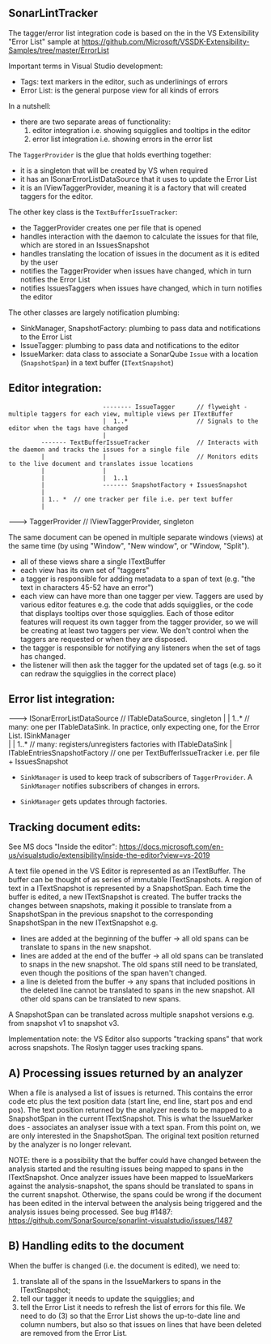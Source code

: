 ﻿SonarLintTracker
----------------

The tagger/error list integration code is based on the in the VS Extensibility "Error List" sample
at https://github.com/Microsoft/VSSDK-Extensibility-Samples/tree/master/ErrorList

Important terms in Visual Studio development:

- Tags: text markers in the editor, such as underlinings of errors
- Error List: is the general purpose view for all kinds of errors

In a nutshell:
- there are two separate areas of functionality:
  1) editor integration i.e. showing squigglies and tooltips in the editor
  2) error list integration i.e. showing errors in the error list

The `TaggerProvider` is the glue that holds everthing together:
- it is a singleton that will be created by VS when required
- it has an ISonarErrorListDataSource that it uses to update the Error List
- it is an IViewTaggerProvider, meaning it is a factory that will created taggers for
  the editor.

 The other key class is the `TextBufferIssueTracker`:
 - the TaggerProvider creates one per file that is opened
 - handles interaction with the daemon to calculate the issues for that file, which are stored in an IssuesSnapshot
 - handles translating the location of issues in the document as it is edited by the user
 - notifies the TaggerProvider when issues have changed, which in turn notifies the Error List
 - notifies IssuesTaggers when issues have changed, which in turn notifies the editor

The other classes are largely notification plumbing:
- SinkManager, SnapshotFactory: plumbing to pass data and notifications to the Error List
- IssueTagger: plumbing to pass data and notifications to the editor
- IssueMarker: data class to associate a SonarQube `Issue` with a location (`SnapshotSpan`) in a text buffer (`ITextSnapshot`)


Editor integration:
-------------------

                              -------- IssueTagger      // flyweight - multiple taggers for each view, multiple views per ITextBuffer
                              |  1..*                   // Signals to the editor when the tags have changed
                              | 
             ------- TextBufferIssueTracker             // Interacts with the daemon and tracks the issues for a single file
             |                |                         // Monitors edits to the live document and translates issue locations
             |                |
             |                |  1..1                 
             |                ------- SnapshotFactory + IssuesSnapshot
             |
             | 1.. *  // one tracker per file i.e. per text buffer
             |
--->   TaggerProvider  // IViewTaggerProvider, singleton


The same document can be opened in multiple separate windows (views) at the same time (by using "Window", "New window", or "Window, "Split").
- all of these views share a single ITextBuffer
- each view has its own set of "taggers"
- a tagger is responsible for adding metadata to a span of text (e.g. "the text in characters 45-52 have an error")
- each view can have more than one tagger per view. Taggers are used by various editor features e.g. the code that
  adds squigglies, or the code that displays tooltips over those squigglies. Each of those editor features will
  request its own tagger from the tagger provider, so we will be creating at least two taggers per view.
  We don't control when the taggers are requested or when they are disposed.
- the tagger is responsible for notifying any listeners when the set of tags has changed.
- the listener will then ask the tagger for the updated set of tags (e.g. so it can redraw the squigglies in the
  correct place)

Error list integration:
-----------------------

---> ISonarErrorListDataSource  // ITableDataSource, singleton
              |
              | 1..*    // many: one per ITableDataSink. In practice, only expecting one, for the Error List.
         ISinkManager   
              |
              | 1..*    // many: registers/unregisters factories with ITableDataSink
              |  
   ITableEntriesSnapshotFactory  // one per TextBufferIssueTracker i.e. per file
       + IssuesSnapshot


- `SinkManager` is used to keep track of subscribers of `TaggerProvider`.
  A `SinkManager` notifies subscribers of changes in errors.

- `SinkManager` gets updates through factories.



Tracking document edits:
------------------------
See MS docs "Inside the editor": https://docs.microsoft.com/en-us/visualstudio/extensibility/inside-the-editor?view=vs-2019

A text file opened in the VS Editor is represented as an ITextBuffer. The buffer can be thought of as series of
immutable ITextSnapshots.  A region of text in a ITextSnapshot is represented by a SnapshotSpan.
Each time the buffer is edited, a new ITextSnapshot is created. The buffer tracks the changes between snapshots,
making it possible to translate from a SnapshotSpan in the previous snapshot to the corresponding SnapshotSpan
in the new ITextSnapshot e.g.
* lines are added at the beginning of the buffer -> all old spans can be translate to spans in the new snapshot.
* lines are added at the end of the buffer -> all old spans can be translated to snaps in the new snapshot.
   The old spans still need to be translated, even though the positions of the span haven't changed.
* a line is deleted from the buffer -> any spans that included positions in the deleted line cannot be translated
   to spans in the new snapshot. All other old spans can be translated to new spans.
 
A SnapshotSpan can be translated across multiple snapshot versions e.g. from snapshot v1 to snapshot v3.

Implementation note: the VS Editor also supports "tracking spans" that work across snapshots. The Roslyn tagger
uses tracking spans.


A) Processing issues returned by an analyzer
--------------------------------------------
When a file is analysed a list of issues is returned. This contains the error code etc plus the text position data
(start line, end line, start pos and end pos). The text position returned by the analyzer needs to be mapped to a
SnapshotSpan in the current ITextSnapshot. This is what the IssueMarker does - associates an analyser issue with a text span.
From this point on, we are only interested in the SnapshotSpan. The original text position returned by the analyzer is 
no longer relevant.

NOTE: there is a possibility that the buffer could have changed between the analysis started and the resulting issues
being mapped to spans in the ITextSnapshot. Once analyzer issues have been mapped to IssueMarkers against the 
analysis-snapshot, the spans should be translated to spans in the current snapshot. Otherwise, the spans could be
wrong if the document has been edited in the interval between the analysis being triggered and the analysis issues
being processed. See bug #1487: https://github.com/SonarSource/sonarlint-visualstudio/issues/1487

B) Handling edits to the document
---------------------------------
When the buffer is changed (i.e. the document is edited), we need to:
1) translate all of the spans in the IssueMarkers to spans in the ITextSnapshot;
2) tell our tagger it needs to update the squigglies; and
3) tell the Error List it needs to refresh the list of errors for this file.
We need to do (3) so that the Error List shows the up-to-date line and column numbers, but also so that issues on lines
that have been deleted are removed from the Error List.
